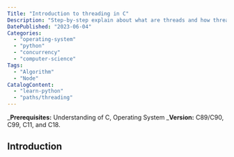 ```yaml
---
Title: "Introduction to threading in C"
Description: "Step-by-step explain about what are threads and how threading works with suitable code samples."
DatePublished: "2023-06-04"
Categories:
  - "operating-system"
  - "python"
  - "concurrency"
  - "computer-science"
Tags:
  - "Algorithm"
  - "Node"
CatalogContent:
  - "learn-python"
  - "paths/threading"
---
```


[thread]: (https://raw.githubusercontent.com/Codecademy/ugc/main/content/thread.png)
_**Prerequisites:** Understanding of C, Operating System
_**Version:** C89/C90, C99, C11, and C18.

## Introduction
